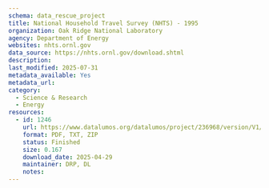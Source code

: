 ```yaml
---
schema: data_rescue_project 
title: National Household Travel Survey (NHTS) - 1995
organization: Oak Ridge National Laboratory
agency: Department of Energy
websites: nhts.ornl.gov
data_source: https://nhts.ornl.gov/download.shtml
description: 
last_modified: 2025-07-31
metadata_available: Yes
metadata_url: 
category:
  - Science & Research 
  - Energy 
resources:
  - id: 1246
    url: https://www.datalumos.org/datalumos/project/236968/version/V1/view
    format: PDF, TXT, ZIP
    status: Finished
    size: 0.167
    download_date: 2025-04-29
    maintainer: DRP, DL
    notes: 
---
```

